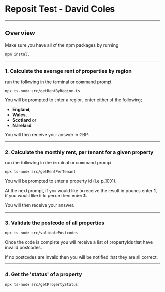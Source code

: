 # Reposit Test - David Coles
***
## Overview
Make sure you have all of the npm packages by running
```
npm install
```
***
### 1. Calculate the average rent of properties by region
run the following in the terminal or command prompt
```
npx ts-node src/getRentByRegion.ts
```
You will be prompted to enter a region, enter either of the following;
+ **England**,
+ **Wales**,
+ **Scotland** or
+ **N.Ireland**

You will then receive your answer in GBP. 
***
### 2. Calculate the monthly rent, per tenant for a given property
run the following in the terminal or command prompt
```
npx ts-node src/getRentPerTenant
```
You will be prompted to enter a property id (i.e p_1001).

At the next prompt, if you would like to receive the result in pounds enter **1**, if you would like it in pence then enter **2**. 

You will then receive your answer.
***
### 3. Validate the postcode of all properties
```
npx ts-node src/validatePostcodes
```
Once the code is complete you will receive a list of propertyIds that have invalid postcodes.

If no postcodes are invalid then you will be notified that they are all correct.
***
### 4. Get the 'status' of a property
```
npx ts-node src/getPropertyStatus
```